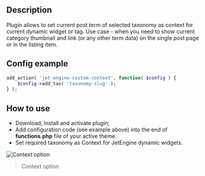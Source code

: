 ## Description

Plugin allows to set current post term of selected taxonomy as context for current dynamic widget or tag.
Use case - when you need to show current category thumbnail and link (or any other term data) on the single post page or in the listing item.

## Config example
```php
add_action( 'jet-engine-custom-context', function( $config ) {
	$config->add_tax( 'taxonomy-slug' );
} );
```

## How to use
- Download, install and activate plugin;
- Add configuration code (see example above) into the end of **functions.php** file of your active theme.
- Set required taxonomy as Context for JetEngine dynamic widgets.

![Context option]( https://raw.githubusercontent.com/MjHead/jet-engine-custom-contexts/master/output.png "Context option" )
>Context option